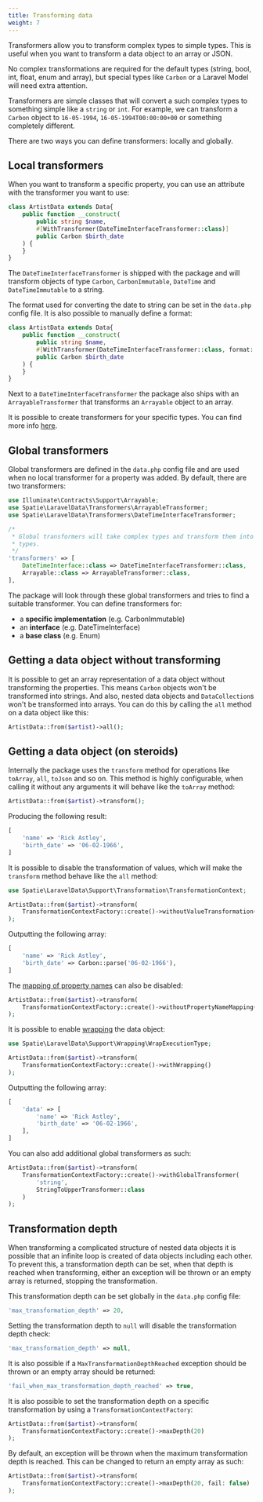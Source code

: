 ```yaml
---
title: Transforming data
weight: 7
---
```


Transformers allow you to transform complex types to simple types. This is useful when you want to transform a data object to an array or JSON.

No complex transformations are required for the default types (string, bool, int, float, enum and array), but special types like `Carbon` or a Laravel Model will need extra attention.

Transformers are simple classes that will convert a such complex types to something simple like a `string` or `int`. For example, we can transform a `Carbon` object to `16-05-1994`, `16-05-1994T00:00:00+00` or something completely different.

There are two ways you can define transformers: locally and globally.

## Local transformers

When you want to transform a specific property, you can use an attribute with the transformer you want to use:

```php
class ArtistData extends Data{
    public function __construct(
        public string $name,
        #[WithTransformer(DateTimeInterfaceTransformer::class)]
        public Carbon $birth_date
    ) {
    }
}
```

The `DateTimeInterfaceTransformer` is shipped with the package and will transform objects of type `Carbon`, `CarbonImmutable`, `DateTime` and `DateTimeImmutable` to a string.

The format used for converting the date to string can be set in the `data.php` config file. It is also possible to manually define a format:

```php
class ArtistData extends Data{
    public function __construct(
        public string $name,
        #[WithTransformer(DateTimeInterfaceTransformer::class, format: 'm-Y')]
        public Carbon $birth_date
    ) {
    }
}
```

Next to a `DateTimeInterfaceTransformer` the package also ships with an `ArrayableTransformer` that transforms an `Arrayable` object to an array.

It is possible to create transformers for your specific types. You can find more info [here](/docs/laravel-data/v4/advanced-usage/creating-a-transformer).

## Global transformers

Global transformers are defined in the `data.php` config file and are used when no local transformer for a property was added. By default, there are two transformers:

```php
use Illuminate\Contracts\Support\Arrayable;
use Spatie\LaravelData\Transformers\ArrayableTransformer;
use Spatie\LaravelData\Transformers\DateTimeInterfaceTransformer;

/*
 * Global transformers will take complex types and transform them into simple
 * types.
 */
'transformers' => [
    DateTimeInterface::class => DateTimeInterfaceTransformer::class,
    Arrayable::class => ArrayableTransformer::class,
],
```

The package will look through these global transformers and tries to find a suitable transformer. You can define transformers for:

- a **specific implementation** (e.g. CarbonImmutable)
- an **interface** (e.g. DateTimeInterface)
- a **base class** (e.g. Enum)

## Getting a data object without transforming

It is possible to get an array representation of a data object without transforming the properties. This means `Carbon` objects won't be transformed into strings. And also, nested data objects and `DataCollection`s won't be transformed into arrays. You can do this by calling the `all` method on a data object like this:

```php
ArtistData::from($artist)->all();
```

## Getting a data object (on steroids)

Internally the package uses the `transform` method for operations like `toArray`, `all`, `toJson` and so on. This method is highly configurable, when calling it without any arguments it will behave like the `toArray` method:

```php
ArtistData::from($artist)->transform();
```

Producing the following result:

```php
[
    'name' => 'Rick Astley',
    'birth_date' => '06-02-1966',
]
```

It is possible to disable the transformation of values, which will make the `transform` method behave like the `all` method:

```php
use Spatie\LaravelData\Support\Transformation\TransformationContext;

ArtistData::from($artist)->transform(
    TransformationContextFactory::create()->withoutValueTransformation()
);
```

Outputting the following array:

```php
[
    'name' => 'Rick Astley',
    'birth_date' => Carbon::parse('06-02-1966'),
]
```

The [mapping of property names](/docs/laravel-data/v4/as-a-resource/mapping-property-names) can also be disabled:

```php
ArtistData::from($artist)->transform(
    TransformationContextFactory::create()->withoutPropertyNameMapping()
);
```

It is possible to enable [wrapping](/docs/laravel-data/v4/as-a-resource/wrapping-data) the data object:

```php
use Spatie\LaravelData\Support\Wrapping\WrapExecutionType;

ArtistData::from($artist)->transform(
    TransformationContextFactory::create()->withWrapping()
);
```

Outputting the following array:

```php
[
    'data' => [
        'name' => 'Rick Astley',
        'birth_date' => '06-02-1966',
    ],
]
```

You can also add additional global transformers as such:

```php
ArtistData::from($artist)->transform(
    TransformationContextFactory::create()->withGlobalTransformer(
        'string', 
        StringToUpperTransformer::class
    )
);
```

## Transformation depth

When transforming a complicated structure of nested data objects it is possible that an infinite loop is created of data objects including each other.
To prevent this, a transformation depth can be set, when that depth is reached when transforming, either an exception will be thrown or an empty
array is returned, stopping the transformation.

This transformation depth can be set globally in the `data.php` config file:

```php
'max_transformation_depth' => 20,
```

Setting the transformation depth to `null` will disable the transformation depth check:

```php
'max_transformation_depth' => null,
```

It is also possible if a `MaxTransformationDepthReached` exception should be thrown or an empty array should be returned:

```php
'fail_when_max_transformation_depth_reached' => true,
```

It is also possible to set the transformation depth on a specific transformation by using a `TransformationContextFactory`:

```php
ArtistData::from($artist)->transform(
    TransformationContextFactory::create()->maxDepth(20)
);
```

By default, an exception will be thrown when the maximum transformation depth is reached. This can be changed to return an empty array as such:

```php
ArtistData::from($artist)->transform(
    TransformationContextFactory::create()->maxDepth(20, fail: false)
);
```
